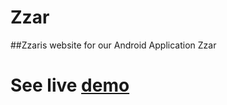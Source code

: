 # Zzar
##Zzaris website for our Android Application Zzar 
# See live [demo](https://faiezwaseem.github.io/Zzar/)
